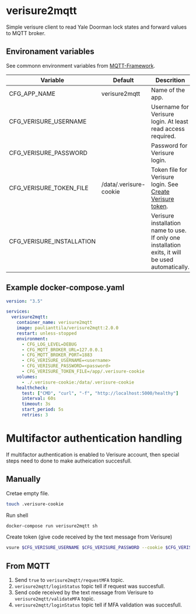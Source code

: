 # verisure2mqtt

Simple verisure client to read Yale Doorman lock states and forward values to MQTT broker.

## Environament variables

See commonn environment variables from [MQTT-Framework](https://github.com/paulianttila/MQTT-Framework).

| **Variable**               | **Default**            | **Descrition**                                                                                    |
|----------------------------|------------------------|---------------------------------------------------------------------------------------------------|
| CFG_APP_NAME               | verisure2mqtt          | Name of the app.                                                                                  |
| CFG_VERISURE_USERNAME      |                        | Username for Verisure login. At least read access required.                                       |
| CFG_VERISURE_PASSWORD      |                        | Password for Verisure login.                                                                      |
| CFG_VERISURE_TOKEN_FILE    | /data/.verisure-cookie | Token file for Verisure login. See [Create Verisure token](#create-verisure-token).               |
| CFG_VERISURE_INSTALLATION  |                        | Verisure installation name to use. If only one installation exits, it will be used automatically. |

## Example docker-compose.yaml

```yaml
version: "3.5"

services:
  verisure2mqtt:
    container_name: verisure2mqtt
    image: paulianttila/verisure2mqtt:2.0.0
    restart: unless-stopped
    environment:
      - CFG_LOG_LEVEL=DEBUG
      - CFG_MQTT_BROKER_URL=127.0.0.1
      - CFG_MQTT_BROKER_PORT=1883
      - CFG_VERISURE_USERNAME=<username>
      - CFG_VERISURE_PASSWORD=<password>
      - CFG_VERISURE_TOKEN_FILE=/app/.verisure-cookie
    volumes:
      - ./.verisure-cookie:/data/.verisure-cookie
    healthcheck:
      test: ["CMD", "curl", "-f", "http://localhost:5000/healthy"]
      interval: 60s
      timeout: 3s
      start_period: 5s
      retries: 3
 ```


 # Multifactor authentication handling

 If multifactor authentication is enabled to Verisure account, then special steps need to done to make autheication succesfull.

 ## Manually

Cretae empty file.

```bash
touch .verisure-cookie
```

Run shell
```bash
docker-compose run verisure2mqtt sh
```

Create token (give code received by the text message from Verisure)
```bash
vsure $CFG_VERISURE_USERNAME $CFG_VERISURE_PASSWORD --cookie $CFG_VERISURE_TOKEN_FILE --mfa
```

## From MQTT

1. Send `true` to `verisure2mqtt/requestMFA` topic.
2. `verisure2mqtt/loginStatus` topic tell if request was succesfull.
3. Send code received by the text message from Verisure to `verisure2mqtt/validateMFA` topic.
4. `verisure2mqtt/loginStatus` topic tell if MFA validation was succesfull.